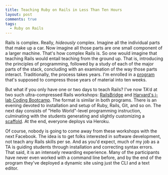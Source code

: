 ```yaml
---
title: Teaching Ruby on Rails in Less Than Ten Hours
layout: post
comments: true
tags:
  - Ruby on Rails
---
```

Rails is complex. Really, *hideously* complex. Imagine all the individual parts that make up a car. Now imagine all those parts are one small component of a larger machine. That's how complex Rails is. So one would imagine that teaching Rails would entail teaching from the ground up. That is, introducing the principles of programming, followed by a study of each of the major parts of the stack, concluding with an examination of the way those parts interact. Traditionally, the process takes years. I'm enrolled in a [program][1] that's supposed to compress those years of material into ten weeks.
<span id="more"></span>

But what if you only have one or two days to teach Rails? I've now TA'd at two such ultra-compressed Rails workshops: [RailsBridge][2] and [Harvard's i-lab Coding Bootcamp][3]. The format is similar in both programs. There is an evening devoted to installation and setup of Ruby, Rails, Git, and so on. The next day consists of "Hello World"-level programming instruction, culminating with the students generating and slightly customizing a [scaffold][4]. At the end, everyone deploys via Heroku.

Of course, nobody is going to come away from these workshops with the next Facebook. The idea is to get folks interested in software development, not teach any Rails skills per se. And as you'd expect, much of my job as a TA is guiding students through installation and correcting syntax errors. That said, it is an intensely rewarding experience. Many of the participants have never even worked with a command line before, and by the end of the program they've deployed a dynamic site using just the CLI and a text editor.

[1]: http://www.launchacademy.com/
[2]: http://www.railsbridgeboston.org/
[3]: http://www.eventbrite.com/event/6786206727#
[4]: http://guides.rubyonrails.org/getting_started.html#getting-up-and-running-quickly-with-scaffolding
